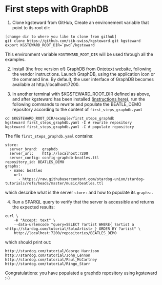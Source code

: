 # First steps with GraphDB

1. Clone kgsteward from GitHub, Create an environement variable that point to its root dir: 

```
[change dir to where you like to clone from github]
git clone https://github.com/sib-swiss/kgsteward.git kgsteward
export KGSTEWARD_ROOT_DIR=`pwd`/kgsteward
```

This environment variable `KGSTEWARD_ROOT_DIR` will be used through all the examples.

2.  Install (the free version of) GraphDB from [Ontotext website](https://www.ontotext.com/products/graphdb/download/?ref=menu), following the vendor instructions. Launch GraphDB, using the application icon or the command line. By default, the user interface of GraphDB becomes available at http://localhost:7200.

3. In another terminal with $KGSTEWARD_ROOT_DIR defined as above, and after kgsteward has been installed ([instructions here](https://github.com/sib-swiss/kgsteward)), run the following commands to rewrite and populate the BEATLE_DEMO repository according to the content of `first_steps_graphdb.yaml`

```
cd $KGSTEWARD_ROOT_DIR/example/first_steps_graphdb
kgsteward first_steps_graphdb.yaml -I # rewrite repository
kgsteward first_steps_graphdb.yaml -C # populate repository
```

The file `first_steps_graphdb.yaml` contains:

```
store:
  server_brand:  graphdb
  server_url:    http://localhost:7200
  server_config: config-graphdb-beatles.ttl 
repository_id: BEATLES_DEMO
graphs:
  - name: beatles
    url:
      - https://raw.githubusercontent.com/stardog-union/stardog-tutorials/refs/heads/master/music/beatles.ttl
```

which describe what is the server `store:` and how to populate its `graphs:`.


4. Run a SPARQL query to verify that the server is accessible and returns the expected results:

```
curl \
	-H "Accept: text" \
	--data-urlencode "query=SELECT ?artist WHERE{ ?artist a <http://stardog.com/tutorial/SoloArtist> } ORDER BY ?artist" \
	http://localhost:7200/repositories/BEATLES_DEMO
```

which should print out:

```
http://stardog.com/tutorial/George_Harrison
http://stardog.com/tutorial/John_Lennon
http://stardog.com/tutorial/Paul_McCartney
http://stardog.com/tutorial/Ringo_Starr
```

Congratulations: you have populated a graphdb repository using kgsteward :-)









